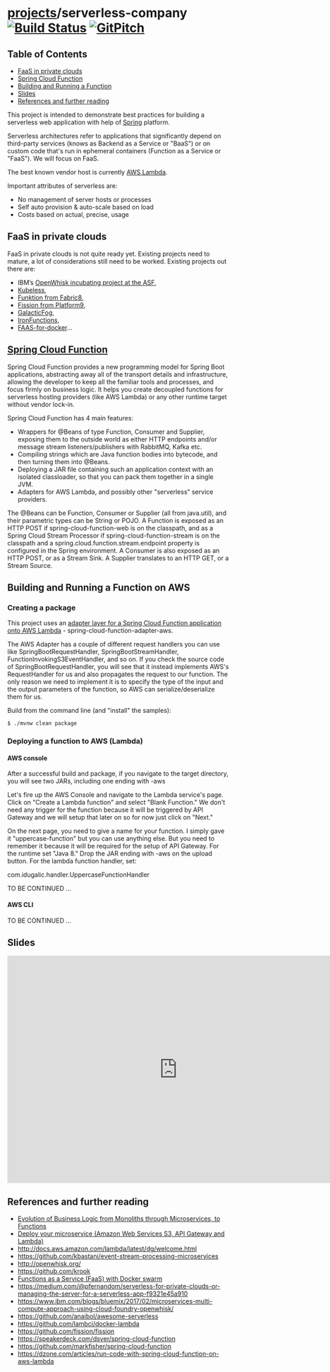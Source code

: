 # [projects](http://idugalic.github.io/projects)/serverless-company [![Build Status](https://travis-ci.org/idugalic/serverless-company.svg?branch=master)](https://travis-ci.org/idugalic/serverless-company) [![GitPitch](https://gitpitch.com/assets/badge.svg)](https://gitpitch.com/idugalic/serverless-company/master?grs=github&t=white)


## Table of Contents

  * [FaaS in private clouds](#faas-in-private-clouds)
  * [Spring Cloud Function](#spring-cloud-function)
  * [Building and Running a Function](#building-and-running-a-function)
  * [Slides](#slides)
  * [References and further reading](#references-and-further-reading)

This project is intended to demonstrate best practices for building a serverless web application with help of [Spring](https://github.com/markfisher/spring-cloud-function) platform. 

Serverless architectures refer to applications that significantly depend on third-party services (knows as Backend as a Service or "BaaS") or on custom code that's run in ephemeral containers (Function as a Service or "FaaS"). We will focus on FaaS.

The best known vendor host is currently [AWS Lambda](https://aws.amazon.com/lambda/).

Important attributes of serverless are:

 - No management of server hosts or processes
 - Self auto provision & auto-scale based on load
 - Costs based on actual, precise, usage
 
## FaaS in private clouds

FaaS in private clouds is not quite ready yet. Existing projects need to mature, a lot of considerations still need to be worked.
Existing projects out there are:

- IBM’s [OpenWhisk incubating project at the ASF](https://github.com/openwhisk/openwhisk), 
- [Kubeless](https://github.com/kubeless/kubeless), 
- [Funktion from Fabric8](https://github.com/funktionio/funktion), 
- [Fission from Platform9](https://github.com/fission/fission), 
- [GalacticFog](http://www.galacticfog.com), 
- [IronFunctions](https://github.com/iron-io/functions), 
- [FAAS-for-docker](https://github.com/alexellis/faas)...

## [Spring Cloud Function](https://github.com/markfisher/spring-cloud-function)

Spring Cloud Function provides a new programming model for Spring Boot applications, abstracting away all of the transport details and infrastructure, allowing the developer to keep all the familiar tools and processes, and focus firmly on business logic. It helps you create decoupled functions for serverless hosting providers (like AWS Lambda) or any other runtime target without vendor lock-in.

Spring Cloud Function has 4 main features:

- Wrappers for @Beans of type Function, Consumer and Supplier, exposing them to the outside world as either HTTP endpoints and/or message stream listeners/publishers with RabbitMQ, Kafka etc.
- Compiling strings which are Java function bodies into bytecode, and then turning them into @Beans.
- Deploying a JAR file containing such an application context with an isolated classloader, so that you can pack them together in a single JVM.
- Adapters for AWS Lambda, and possibly other "serverless" service providers.

The @Beans can be Function, Consumer or Supplier (all from java.util), and their parametric types can be String or POJO. A Function is exposed as an HTTP POST if spring-cloud-function-web is on the classpath, and as a Spring Cloud Stream Processor if spring-cloud-function-stream is on the classpath and a spring.cloud.function.stream.endpoint property is configured in the Spring environment. A Consumer is also exposed as an HTTP POST, or as a Stream Sink. A Supplier translates to an HTTP GET, or a Stream Source.


## Building and Running a Function on AWS

### Creating a package

This project uses an [adapter layer for a Spring Cloud Function application onto AWS Lambda](https://github.com/spring-cloud/spring-cloud-function/tree/master/spring-cloud-function-adapters/spring-cloud-function-adapter-aws) - spring-cloud-function-adapter-aws.

The AWS Adapter has a couple of different request handlers you can use like SpringBootRequestHandler, SpringBootStreamHandler, FunctionInvokingS3EventHandler, and so on. If you check the source code of SpringBootRequestHandler, you will see that it instead implements AWS's RequestHandler for us and also propagates the request to our function. The only reason we need to implement it is to specify the type of the input and the output parameters of the function, so AWS can serialize/deserialize them for us.

Build from the command line (and "install" the samples):

```
$ ./mvnw clean package
```

### Deploying a function to AWS (Lambda)

#### AWS console

After a successful build and package, if you navigate to the target directory, you will see two JARs, including one ending with -aws

Let's fire up the AWS Console and navigate to the Lambda service's page. Click on "Create a Lambda function" and select "Blank Function." We don't need any trigger for the function because it will be triggered by API Gateway and we will setup that later on so for now just click on "Next."

On the next page, you need to give a name for your function. I simply gave it "uppercase-function" but you can use anything else. But you need to remember it because it will be required for the setup of API Gateway. For the runtime set "Java 8." Drop the JAR ending with -aws on the upload button. For the lambda function handler, set:

com.idugalic.handler.UppercaseFunctionHandler

TO BE CONTINUED ...

#### AWS CLI

TO BE CONTINUED ...

## Slides

<iframe width='770' height='515' src='https://gitpitch.com/idugalic/serverless-company/master?grs=github&t=white' frameborder='0' allowfullscreen></iframe>


## References and further reading

- [Evolution of Business Logic from Monoliths through Microservices, to Functions](https://read.acloud.guru/evolution-of-business-logic-from-monoliths-through-microservices-to-functions-ff464b95a44d)
- [Deploy your microservice (Amazon Web Services S3, API Gateway and Lambda)](https://www.youtube.com/watch?list=PLVe-2wcL84b8c09AKImmAISiEI6vPefON&v=6ZzGx79Nz4o)
- http://docs.aws.amazon.com/lambda/latest/dg/welcome.html
- https://github.com/kbastani/event-stream-processing-microservices
- http://openwhisk.org/
- https://github.com/krook
- [Functions as a Service (FaaS) with Docker swarm](http://blog.alexellis.io/functions-as-a-service)
- https://medium.com/@pfernandom/serverless-for-private-clouds-or-managing-the-server-for-a-serverless-app-f9321e45a910
- https://www.ibm.com/blogs/bluemix/2017/02/microservices-multi-compute-approach-using-cloud-foundry-openwhisk/
- https://github.com/anaibol/awesome-serverless
- https://github.com/lambci/docker-lambda
- https://github.com/fission/fission
- https://speakerdeck.com/dsyer/spring-cloud-function
- https://github.com/markfisher/spring-cloud-function
- https://dzone.com/articles/run-code-with-spring-cloud-function-on-aws-lambda

